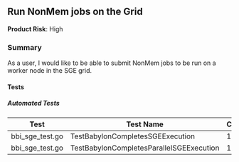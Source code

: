 ## Run NonMem jobs on the Grid
**Product Risk**: High

### Summary
As a user, I would like to be able to submit NonMem jobs to be run on a worker node in the SGE grid.

#### Tests

##### Automated Tests

Test | Test Name | Count
-----|-----------|-------
bbi_sge_test.go| TestBabylonCompletesSGEExecution | 1
bbi_sge_test.go| TestBabylonCompletesParallelSGEExecution | 1
